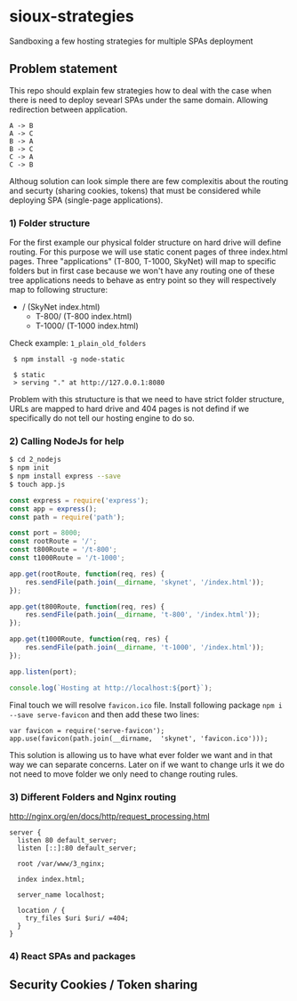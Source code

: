 # sioux-strategies
Sandboxing a few hosting strategies for multiple SPAs deployment

## Problem statement
This repo should explain few strategies how to deal with the case when there is need to deploy sevearl SPAs under the same domain.
Allowing redirection between application.
```
A -> B
A -> C
B -> A
B -> C
C -> A
C -> B
```
Althoug solution can look simple there are few complexitis about the routing and securty (sharing cookies, tokens) that must be considered while deploying SPA (single-page applications).

### 1) Folder structure
For the first example our physical folder structure on hard drive will define routing. For this purpose we will use static conent pages of three index.html pages.
Three "applications" (T-800, T-1000, SkyNet) will map to specific folders but in first case because we won't have any routing one of these tree applications needs to behave as entry point so they will respectively map to following structure:

+ /                 (SkyNet index.html)
    + T-800/        (T-800 index.html)
    + T-1000/       (T-1000 index.html)

Check example: `1_plain_old_folders`

```
 $ npm install -g node-static
 
 $ static
 > serving "." at http://127.0.0.1:8080
```

Problem with this strutucture is that we need to have strict folder structure, URLs are mapped to hard drive and 404 pages is not defind if we specifically do not tell our hosting engine to do so.

### 2) Calling NodeJs for help


```bash
$ cd 2_nodejs
$ npm init
$ npm install express --save
$ touch app.js
```

```javascript
const express = require('express');
const app = express();
const path = require('path');

const port = 8000;
const rootRoute = '/';
const t800Route = '/t-800';
const t1000Route = '/t-1000';

app.get(rootRoute, function(req, res) {
    res.sendFile(path.join(__dirname, 'skynet', '/index.html'));
});

app.get(t800Route, function(req, res) {
    res.sendFile(path.join(__dirname, 't-800', '/index.html'));
});

app.get(t1000Route, function(req, res) {
    res.sendFile(path.join(__dirname, 't-1000', '/index.html'));
});

app.listen(port);

console.log(`Hosting at http://localhost:${port}`);
```

Final touch we will resolve `favicon.ico` file. 
Install following package `npm i --save serve-favicon` and then add these two lines:

```
var favicon = require('serve-favicon');
app.use(favicon(path.join(__dirname,  'skynet', 'favicon.ico')));
```

This solution is allowing us to have what ever folder we want and in that way we can separate concerns.
Later on if we want to change urls it we do not need to move folder we only need to change routing rules.

### 3) Different Folders and Nginx routing
http://nginx.org/en/docs/http/request_processing.html

```nginx
server {
  listen 80 default_server;
  listen [::]:80 default_server;

  root /var/www/3_nginx;

  index index.html;

  server_name localhost;

  location / {
    try_files $uri $uri/ =404;
  }
}
```

### 4) React SPAs and packages



## Security Cookies / Token sharing 
